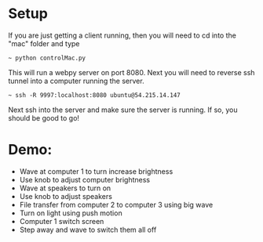 # Setup

If you are just getting a client running, then you will need to cd into the "mac" folder and type

    ~ python controlMac.py

This will run a webpy server on port 8080. Next you will need to reverse ssh tunnel into a
computer running the server.

    ~ ssh -R 9997:localhost:8080 ubuntu@54.215.14.147

Next ssh into the server and make sure the server is running. If so, you should be good to go!

# Demo:

* Wave at computer 1 to turn increase brightness
* Use knob to adjust computer brightness
* Wave at speakers to turn on
* Use knob to adjust speakers
* File transfer from computer 2 to computer 3 using big wave
* Turn on light using push motion
* Computer 1 switch  screen
* Step away and wave to switch them all off
